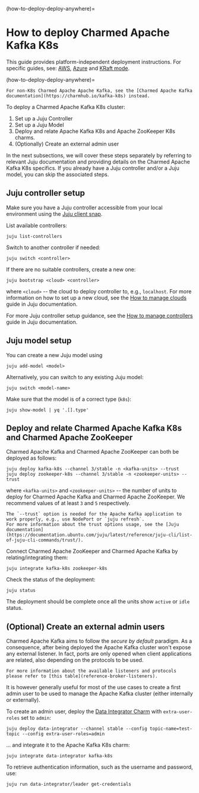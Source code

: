 (how-to-deploy-deploy-anywhere)=
# How to deploy Charmed Apache Kafka K8s

This guide provides platform-independent deployment instructions.
For specific guides, see: [AWS](how-to-deploy-deploy-on-aws), [Azure](how-to-deploy-deploy-on-azure) and [KRaft mode](how-to-deploy-kraft-mode).

(how-to-deploy-deploy-anywhere)=

```{caution}
For non-K8s Charmed Apache Apache Kafka, see the [Charmed Apache Kafka documentation](https://charmhub.io/kafka-k8s) instead.
```

To deploy a Charmed Apache Kafka K8s cluster:

1. Set up a Juju Controller
2. Set up a Juju Model
3. Deploy and relate Apache Kafka K8s and Apache ZooKeeper K8s charms.
4. (Optionally) Create an external admin user

In the next subsections, we will cover these steps separately by referring to
relevant Juju documentation and providing details on the Charmed Apache Kafka K8s specifics.
If you already have a Juju controller and/or a Juju model, you can skip the associated steps.

## Juju controller setup

Make sure you have a Juju controller accessible from
your local environment using the [Juju client snap](https://snapcraft.io/juju).

List available controllers:

```shell
juju list-controllers
```

Switch to another controller if needed:

```shell
juju switch <controller>
```

If there are no suitable controllers, create a new one:

```shell
juju bootstrap <cloud> <controller>
```

where `<cloud>` -- the cloud to deploy controller to, e.g., `localhost`. For more information on how to set up a new cloud, see the [How to manage clouds](https://documentation.ubuntu.com/juju/latest/howto/manage-clouds/index.html) guide in Juju documentation.

For more Juju controller setup guidance, see the [How to manage controllers](https://documentation.ubuntu.com/juju/3.6/howto/manage-controllers/) guide in Juju documentation.

## Juju model setup

You can create a new Juju model using 

```shell
juju add-model <model>
```

Alternatively, you can switch to any existing Juju model: 

```shell
juju switch <model-name>
```

Make sure that the model is of a correct type (`k8s`):

```shell
juju show-model | yq '.[].type'
```

## Deploy and relate Charmed Apache Kafka K8s and Charmed Apache ZooKeeper

Charmed Apache Kafka and Charmed Apache ZooKeeper can both be deployed as follows:

```shell
juju deploy kafka-k8s --channel 3/stable -n <kafka-units> --trust
juju deploy zookeeper-k8s --channel 3/stable -n <zookeeper-units> --trust
```

where `<kafka-units>` and `<zookeeper-units>` -- the number of units to deploy for Charmed Apache Kafka and Charmed Apache ZooKeeper. We recommend values of at least `3` and `5` respectively.

```{note}
The `--trust` option is needed for the Apache Kafka application to work properly, e.g., use NodePort or `juju refresh`. 
For more information about the trust options usage, see the [Juju documentation](https://documentation.ubuntu.com/juju/latest/reference/juju-cli/list-of-juju-cli-commands/trust/). 
```

Connect Charmed Apache ZooKeeper and Charmed Apache Kafka by relating/integrating them:

```shell
juju integrate kafka-k8s zookeeper-k8s
```

Check the status of the deployment:

```shell
juju status
```

The deployment should be complete once all the units show `active` or `idle` status.

## (Optional) Create an external admin users

Charmed Apache Kafka aims to follow the _secure by default_ paradigm. As a consequence, after being deployed the Apache Kafka cluster
won't expose any external listener.
In fact, ports are only opened when client applications are related, also
depending on the protocols to be used.

```{note}
For more information about the available listeners and protocols please refer to [this table](reference-broker-listeners). 
```

It is however generally useful for most of the use cases to create a first admin user
to be used to manage the Apache Kafka cluster (either internally or externally).

To create an admin user, deploy the [Data Integrator Charm](https://charmhub.io/data-integrator) with
`extra-user-roles` set to `admin`:

```shell
juju deploy data-integrator --channel stable --config topic-name=test-topic --config extra-user-roles=admin
```

... and integrate it to the Apache Kafka K8s charm:

```shell
juju integrate data-integrator kafka-k8s
```

To retrieve authentication information, such as the username and password, use:

```shell
juju run data-integrator/leader get-credentials
```
